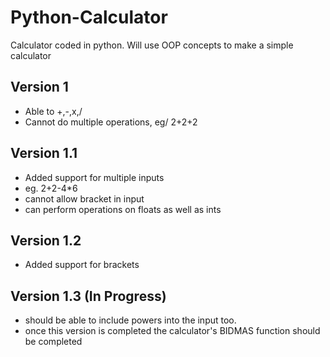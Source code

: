 # Python-Calculator

Calculator coded in python. Will use OOP concepts to make a simple calculator

## Version 1

- Able to +,-,x,/
- Cannot do multiple operations, eg/ 2+2+2

## Version 1.1 

- Added support for multiple inputs
- eg. 2+2-4*6
- cannot allow bracket in input
- can perform operations on floats as well as ints

## Version 1.2

- Added support for brackets

## Version 1.3 (In Progress)

- should be able to include powers into the input too. 
- once this version is completed the calculator's BIDMAS function should be completed

